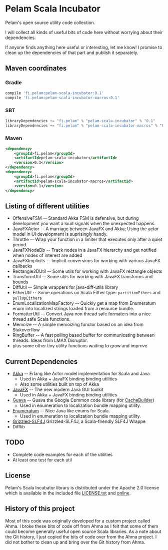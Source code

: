 # Pelam Scala Incubator

Pelam's open source utility code collection.

I will collect all kinds of useful bits of code here without worrying
about their dependencies.

If anyone finds anything here useful or interesting, let me know!
I promise to clean up the dependencies of that part and publish it separately.

## Maven coordinates

### Gradle

```groovy
compile 'fi.pelam:pelam-scala-incubator:0.1'
compile 'fi.pelam:pelam-scala-incubator-macros:0.1'
```

### SBT

```scala
libraryDependencies += "fi.pelam" % "pelam-scala-incubator" % "0.1"
libraryDependencies += "fi.pelam" % "pelam-scala-incubator-macros" % "0.1"
```

### Maven

```xml
<dependency>
    <groupId>fi.pelam</groupId>
    <artifactId>pelam-scala-incubator</artifactId>
    <version>0.1</version>
</dependency>
<dependency>
    <groupId>fi.pelam</groupId>
    <artifactId>pelam-scala-incubator-macros</artifactId>
    <version>0.1</version>
</dependency>
```

## Listing of different utilities

  * OffensiveFSM -- Standard Akka FSM is defensive, but during development you want a loud signals when the unexpected happens.
  * JavaFXActor -- A marriage between JavaFX and Akka; Using the actor model in UI development is suprisingly handy.
  * Throttle -- Wrap your function in a limiter that executes only after a quiet period.
  * JavaFXNodeDb -- Track nodes in a JavaFX hierarchy and get notified when nodes of interest are added
  * JavaFXImplicits -- Implicit conversions for working with various JavaFX callbacks
  * Rectangle2DUtil -- Some utils for working with JavaFX rectangle objects
  * TransformUtil -- Some utils for working with JavaFX transforms and bounds
  * DiffUtil -- Simple wrappers for java-diff-utils library
  * EitherUtil -- Some operations on Scala Either type: `partitionEihers` and `pullUpEithers`
  * EnumLocalizationMapFactory -- Quickly get a map from Enumeratum enum into localized strings loaded from a resource bundle.
  * FormatterUtil -- Convert Java non thread safe formaters into a nice thread safe Scala functions.
  * Memoize -- A simple memoizing functor based on an idea from Stakoverflow
  * RingBuffer -- A fast polling based buffer for communicating between threads. Ideas from LMAX Disruptor.
  * plus some other tiny utility functions waiting to grow and improve
  

## Current Dependencies

  * [Akka](http://akka.io/docs/) -- Erlang like Actor model implementation for Scala and Java
    * Used in Akka + JavaFX binding binding utilities
    * Also some utilities built on top of Akka
  * [JavaFX](http://docs.oracle.com/javase/8/javase-clienttechnologies.htm) -- The new modern Java GUI toolkit
    * Used in Akka + JavaFX binding binding utilities 
  * [Guava](https://github.com/google/guava) -- Guava the Google Common code library (for [CacheBuilder](https://google.github.io/guava/releases/18.0/api/docs/com/google/common/cache/CacheBuilder.html))
    * Used in enumeration to localization bundle mapping utility.
  * [Enumeratum](https://github.com/lloydmeta/enumeratum) -- Nice Java like enums for Scala.
    * Used in enumeration to localization bundle mapping utility.
  * [Grizzled-SLF4J](http://software.clapper.org/grizzled-slf4j/) Grizzled-SLF4J, a Scala-friendly SLF4J Wrappe
  * Difflib
  
## TODO

  * Complete code examples for each of the utilities
  * At least one test for each util

## License

Pelam's Scala Incubator library is distributed under the 
Apache 2.0 license which is available in the included file [LICENSE.txt](LICENSE.txt)
and [online](http://www.apache.org/licenses/LICENSE-2.0).

## History of this project

Most of this code was originally developed for a custom project called Ahma.
I broke these bits of code off from Ahma as I felt that some of them could
become generally useful open source Scala libraries. As a note about the Git history,
I just copied the bits of code over from the Ahma project. I did not bother to clean
up and bring over the Git history from Ahma.
